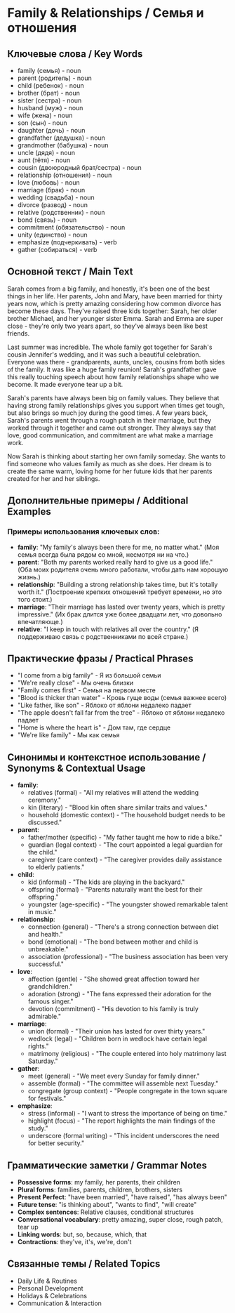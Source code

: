 # Family & Relationships / Семья и отношения

## Ключевые слова / Key Words
- family (семья) - noun
- parent (родитель) - noun
- child (ребенок) - noun
- brother (брат) - noun
- sister (сестра) - noun
- husband (муж) - noun
- wife (жена) - noun
- son (сын) - noun
- daughter (дочь) - noun
- grandfather (дедушка) - noun
- grandmother (бабушка) - noun
- uncle (дядя) - noun
- aunt (тётя) - noun
- cousin (двоюродный брат/сестра) - noun
- relationship (отношения) - noun
- love (любовь) - noun
- marriage (брак) - noun
- wedding (свадьба) - noun
- divorce (развод) - noun
- relative (родственник) - noun
- bond (связь) - noun
- commitment (обязательство) - noun
- unity (единство) - noun
- emphasize (подчеркивать) - verb
- gather (собираться) - verb

## Основной текст / Main Text

Sarah comes from a big family, and honestly, it's been one of the best things in her life. Her parents, John and Mary, have been married for thirty years now, which is pretty amazing considering how common divorce has become these days. They've raised three kids together: Sarah, her older brother Michael, and her younger sister Emma. Sarah and Emma are super close - they're only two years apart, so they've always been like best friends.

Last summer was incredible. The whole family got together for Sarah's cousin Jennifer's wedding, and it was such a beautiful celebration. Everyone was there - grandparents, aunts, uncles, cousins from both sides of the family. It was like a huge family reunion! Sarah's grandfather gave this really touching speech about how family relationships shape who we become. It made everyone tear up a bit.

Sarah's parents have always been big on family values. They believe that having strong family relationships gives you support when times get tough, but also brings so much joy during the good times. A few years back, Sarah's parents went through a rough patch in their marriage, but they worked through it together and came out stronger. They always say that love, good communication, and commitment are what make a marriage work.

Now Sarah is thinking about starting her own family someday. She wants to find someone who values family as much as she does. Her dream is to create the same warm, loving home for her future kids that her parents created for her and her siblings.

## Дополнительные примеры / Additional Examples

### Примеры использования ключевых слов:
- **family**: "My family's always been there for me, no matter what." (Моя семья всегда была рядом со мной, несмотря ни на что.)
- **parent**: "Both my parents worked really hard to give us a good life." (Оба моих родителя очень много работали, чтобы дать нам хорошую жизнь.)
- **relationship**: "Building a strong relationship takes time, but it's totally worth it." (Построение крепких отношений требует времени, но это того стоит.)
- **marriage**: "Their marriage has lasted over twenty years, which is pretty impressive." (Их брак длится уже более двадцати лет, что довольно впечатляюще.)
- **relative**: "I keep in touch with relatives all over the country." (Я поддерживаю связь с родственниками по всей стране.)

## Практические фразы / Practical Phrases

- "I come from a big family" - Я из большой семьи
- "We're really close" - Мы очень близки
- "Family comes first" - Семья на первом месте
- "Blood is thicker than water" - Кровь гуще воды (семья важнее всего)
- "Like father, like son" - Яблоко от яблони недалеко падает
- "The apple doesn't fall far from the tree" - Яблоко от яблони недалеко падает
- "Home is where the heart is" - Дом там, где сердце
- "We're like family" - Мы как семья

## Синонимы и контекстное использование / Synonyms & Contextual Usage

- **family**: 
  - relatives (formal) - "All my relatives will attend the wedding ceremony."
  - kin (literary) - "Blood kin often share similar traits and values."
  - household (domestic context) - "The household budget needs to be discussed."
- **parent**: 
  - father/mother (specific) - "My father taught me how to ride a bike."
  - guardian (legal context) - "The court appointed a legal guardian for the child."
  - caregiver (care context) - "The caregiver provides daily assistance to elderly patients."
- **child**: 
  - kid (informal) - "The kids are playing in the backyard."
  - offspring (formal) - "Parents naturally want the best for their offspring."
  - youngster (age-specific) - "The youngster showed remarkable talent in music."
- **relationship**: 
  - connection (general) - "There's a strong connection between diet and health."
  - bond (emotional) - "The bond between mother and child is unbreakable."
  - association (professional) - "The business association has been very successful."
- **love**: 
  - affection (gentle) - "She showed great affection toward her grandchildren."
  - adoration (strong) - "The fans expressed their adoration for the famous singer."
  - devotion (commitment) - "His devotion to his family is truly admirable."
- **marriage**: 
  - union (formal) - "Their union has lasted for over thirty years."
  - wedlock (legal) - "Children born in wedlock have certain legal rights."
  - matrimony (religious) - "The couple entered into holy matrimony last Saturday."
- **gather**: 
  - meet (general) - "We meet every Sunday for family dinner."
  - assemble (formal) - "The committee will assemble next Tuesday."
  - congregate (group context) - "People congregate in the town square for festivals."
- **emphasize**: 
  - stress (informal) - "I want to stress the importance of being on time."
  - highlight (focus) - "The report highlights the main findings of the study."
  - underscore (formal writing) - "This incident underscores the need for better security."

## Грамматические заметки / Grammar Notes

- **Possessive forms**: my family, her parents, their children
- **Plural forms**: families, parents, children, brothers, sisters
- **Present Perfect**: "have been married", "have raised", "has always been"
- **Future tense**: "is thinking about", "wants to find", "will create"
- **Complex sentences**: Relative clauses, conditional structures
- **Conversational vocabulary**: pretty amazing, super close, rough patch, tear up
- **Linking words**: but, so, because, which, that
- **Contractions**: they've, it's, we're, don't

## Связанные темы / Related Topics

- Daily Life & Routines
- Personal Development
- Holidays & Celebrations
- Communication & Interaction
